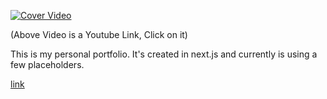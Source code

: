 [![Cover Video](https://img.youtube.com/vi/FfrfVsXGgCM/0.jpg)](https://youtu.be/FfrfVsXGgCM "Preview Video")

(Above Video is a Youtube Link, Click on it)

This is my personal portfolio. It's created in next.js and currently is using a few placeholders.

[link](https://krisharoraportfolio.vercel.app)
